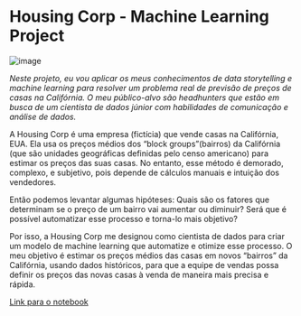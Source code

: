 # Housing Corp - Machine Learning Project

![image](https://www.startgrants.com/wp-content/uploads/2015/08/Section-8-Housing-California-HUD.jpg)

_Neste projeto, eu vou aplicar os meus conhecimentos de data storytelling e machine learning para resolver um problema real de previsão de preços de casas na Califórnia. O meu público-alvo são headhunters que estão em busca de um cientista de dados júnior com habilidades de comunicação e análise de dados._

A Housing Corp é uma empresa (fictícia) que vende casas na Califórnia, EUA. Ela usa os preços médios dos “block groups”(bairros) da Califórnia (que são unidades geográficas definidas pelo censo americano) para estimar os preços das suas casas. No entanto, esse método é demorado, complexo, e subjetivo, pois depende de cálculos manuais e intuição dos vendedores.

Então podemos levantar algumas hipóteses: Quais são os fatores que determinam se o preço de um bairro vai aumentar ou diminuir? Será que é possível automatizar esse processo e torna-lo mais objetivo?

Por isso, a Housing Corp me designou como cientista de dados para criar um modelo de machine learning que automatize e otimize esse processo. O meu objetivo é estimar os preços médios das casas em novos “bairros” da Califórnia, usando dados históricos, para que a equipe de vendas possa definir os preços das novas casas à venda de maneira mais precisa e rápida.

[Link para o notebook](https://github.com/brenascimento/housing-predictions-ml-project/blob/main/housing_corp_ml_project.ipynb)
